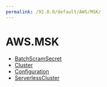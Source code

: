 ```yaml
---
permalink: /92.0.0/default/AWS/MSK/
---
```


# AWS.MSK



* [BatchScramSecret](BatchScramSecret.md)
* [Cluster](Cluster.md)
* [Configuration](Configuration.md)
* [ServerlessCluster](ServerlessCluster.md)